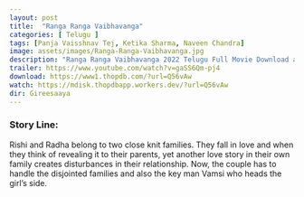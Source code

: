 ```yaml
---
layout: post
title:  "Ranga Ranga Vaibhavanga"
categories: [ Telugu ]
tags: [Panja Vaisshnav Tej, Ketika Sharma, Naveen Chandra]
image: assets/images/Ranga-Ranga-Vaibhavanga.jpg
description: "Ranga Ranga Vaibhavanga 2022 Telugu Full Movie Download and watch online 720p low file size 500 mb."
trailer: https://www.youtube.com/watch?v=gaSS6Qm-pj4
download: https://www1.thopdb.com/?url=Q56vAw
watch: https://mdisk.thopdbapp.workers.dev/?url=Q56vAw
dir: Gireesaaya
---
```


### Story Line:
Rishi and Radha belong to two close knit families. They fall in love and when they think of revealing it to their parents, yet another love story in their own family creates disturbances in their relationship. Now, the couple has to handle the disjointed families and also the key man Vamsi who heads the girl’s side.